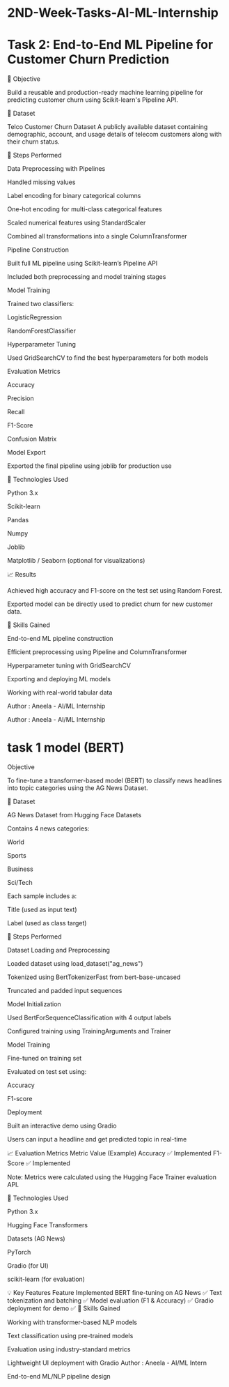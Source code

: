 # 2ND-Week-Tasks-AI-ML-Internship
# Task 2: End-to-End ML Pipeline for Customer Churn Prediction
🎯 Objective

Build a reusable and production-ready machine learning pipeline for predicting customer churn using Scikit-learn's Pipeline API.

📂 Dataset

Telco Customer Churn Dataset
A publicly available dataset containing demographic, account, and usage details of telecom customers along with their churn status.

🔧 Steps Performed

Data Preprocessing with Pipelines

Handled missing values

Label encoding for binary categorical columns

One-hot encoding for multi-class categorical features

Scaled numerical features using StandardScaler

Combined all transformations into a single ColumnTransformer

Pipeline Construction

Built full ML pipeline using Scikit-learn’s Pipeline API

Included both preprocessing and model training stages

Model Training

Trained two classifiers:

LogisticRegression

RandomForestClassifier

Hyperparameter Tuning

Used GridSearchCV to find the best hyperparameters for both models

Evaluation Metrics

Accuracy

Precision

Recall

F1-Score

Confusion Matrix

Model Export

Exported the final pipeline using joblib for production use

🧪 Technologies Used

Python 3.x

Scikit-learn

Pandas

Numpy

Joblib

Matplotlib / Seaborn (optional for visualizations)

📈 Results

Achieved high accuracy and F1-score on the test set using Random Forest.

Exported model can be directly used to predict churn for new customer data.

🚀 Skills Gained

End-to-end ML pipeline construction

Efficient preprocessing using Pipeline and ColumnTransformer

Hyperparameter tuning with GridSearchCV

Exporting and deploying ML models

Working with real-world tabular data

Author : 
Aneela - AI/ML Internship

Author : 
Aneela - AI/ML Internship

# task 1 model (BERT) 
Objective

To fine-tune a transformer-based model (BERT) to classify news headlines into topic categories using the AG News Dataset.

📂 Dataset

AG News Dataset from Hugging Face Datasets

Contains 4 news categories:

World

Sports

Business

Sci/Tech

Each sample includes a:

Title (used as input text)

Label (used as class target)

🔧 Steps Performed

Dataset Loading and Preprocessing

Loaded dataset using load_dataset("ag_news")

Tokenized using BertTokenizerFast from bert-base-uncased

Truncated and padded input sequences

Model Initialization

Used BertForSequenceClassification with 4 output labels

Configured training using TrainingArguments and Trainer

Model Training

Fine-tuned on training set

Evaluated on test set using:

Accuracy

F1-score

Deployment

Built an interactive demo using Gradio

Users can input a headline and get predicted topic in real-time

📈 Evaluation Metrics
Metric	Value (Example)
Accuracy	✅ Implemented
F1-Score	✅ Implemented

Note: Metrics were calculated using the Hugging Face Trainer evaluation API.

🧪 Technologies Used

Python 3.x

Hugging Face Transformers

Datasets (AG News)

PyTorch

Gradio (for UI)

scikit-learn (for evaluation)

💡 Key Features
Feature	Implemented
BERT fine-tuning on AG News	✅
Text tokenization and batching	✅
Model evaluation (F1 & Accuracy)	✅
Gradio deployment for demo	✅
🚀 Skills Gained

Working with transformer-based NLP models

Text classification using pre-trained models

Evaluation using industry-standard metrics

Lightweight UI deployment with Gradio
Author : 
Aneela - AI/ML Intern

End-to-end ML/NLP pipeline design





